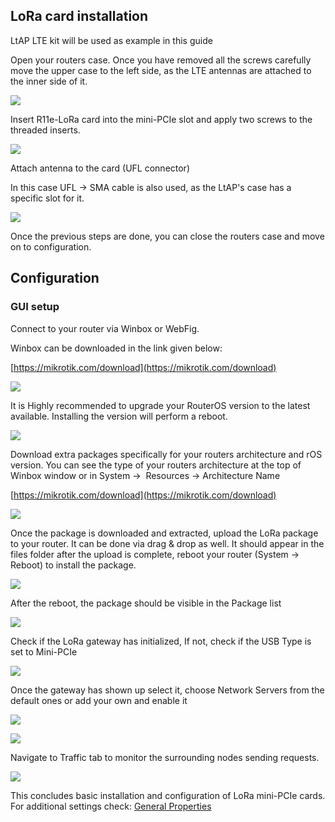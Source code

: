 ## LoRa card installation

LtAP LTE kit will be used as example in this guide

Open your routers case. Once you have removed all the screws carefully move the upper case to the left side, as the LTE antennas are attached to the inner side of it.

  

![](https://help.mikrotik.com/docs/download/attachments/50692141/1.png?version=1&modificationDate=1609848720368&api=v2)

  

Insert R11e-LoRa card into the mini-PCIe slot and apply two screws to the threaded inserts.

  

![](https://help.mikrotik.com/docs/download/attachments/50692141/OpenCaseNoCard.jpeg?version=1&modificationDate=1609922446595&api=v2)

  

Attach antenna to the card (UFL connector) 

In this case UFL → SMA cable is also used, as the LtAP's case has a specific slot for it.

  

![](https://help.mikrotik.com/docs/download/attachments/50692141/OpenCase.jpeg?version=1&modificationDate=1609922460528&api=v2)

  

Once the previous steps are done, you can close the routers case and move on to configuration.

## Configuration

### GUI setup

Connect to your router via Winbox or WebFig.

Winbox can be downloaded in the link given below:

[https://mikrotik.com/download](https://mikrotik.com/download)

  

![](https://help.mikrotik.com/docs/download/attachments/50692141/WinboxLogin.png?version=2&modificationDate=1609922552358&api=v2)

  

It is Highly recommended to upgrade your RouterOS version to the latest available. Installing the version will perform a reboot.

  

![](https://help.mikrotik.com/docs/download/attachments/50692141/rosUpgrade.png?version=1&modificationDate=1609921627894&api=v2)

  

Download extra packages specifically for your routers architecture and rOS version. You can see the type of your routers architecture at the top of Winbox window or in System →  Resources → Architecture Name

[https://mikrotik.com/download](https://mikrotik.com/download)

  

![](https://help.mikrotik.com/docs/download/attachments/50692141/ExtraPackages.png?version=1&modificationDate=1609923306859&api=v2)

  

Once the package is downloaded and extracted, upload the LoRa package to your router. It can be done via drag & drop as well. It should appear in the files folder after the upload is complete, reboot your router (System → Reboot) to install the package.

  

![](https://help.mikrotik.com/docs/download/attachments/50692141/LoraUpload.png?version=3&modificationDate=1609929801527&api=v2)

  

After the reboot, the package should be visible in the Package list

  

![](https://help.mikrotik.com/docs/download/attachments/50692141/LoRaInstalled.png?version=1&modificationDate=1609929836867&api=v2)

  

Check if the LoRa gateway has initialized, If not, check if the USB Type is set to Mini-PCIe

  

![](https://help.mikrotik.com/docs/download/attachments/50692141/LoraPackageVisible.png?version=2&modificationDate=1609932721368&api=v2)

  

Once the gateway has shown up select it, choose Network Servers from the default ones or add your own and enable it

  

![](https://help.mikrotik.com/docs/download/attachments/50692141/Server.png?version=2&modificationDate=1609940527272&api=v2)

  

![](https://help.mikrotik.com/docs/download/attachments/50692141/LoraEnabling.png?version=3&modificationDate=1609940543598&api=v2)

  

Navigate to Traffic tab to monitor the surrounding nodes sending requests.

  

![](https://help.mikrotik.com/docs/download/attachments/50692141/Traffic.png?version=2&modificationDate=1609933802611&api=v2)

  

This concludes basic installation and configuration of LoRa mini-PCIe cards. For additional settings check: [General Properties](https://help.mikrotik.com/docs/display/ROS/General+Properties)
